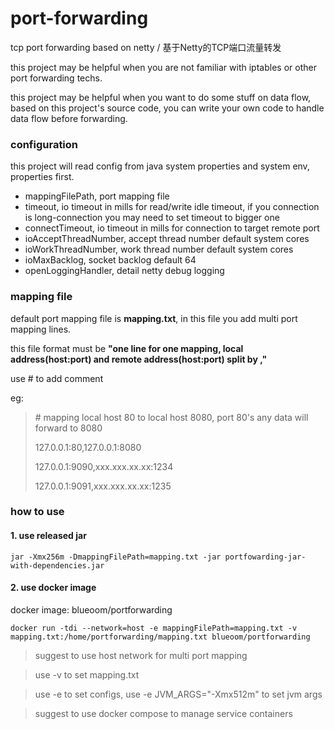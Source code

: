 # port-forwarding
tcp port forwarding based on netty / 基于Netty的TCP端口流量转发

this project may be helpful when you are not familiar with iptables or other port forwarding techs.

this project may be helpful when you want to do some stuff on data flow, based on this project's source code, you can write your own code to handle data flow before forwarding.

### configuration
this project will read config from java system properties and system env, properties first.

* mappingFilePath,  port mapping file 
* timeout, io timeout in mills for read/write idle timeout, if you connection is long-connection you may need to set timeout to bigger one
* connectTimeout, io timeout in mills for connection to target remote port
* ioAcceptThreadNumber, accept thread number default system cores
* ioWorkThreadNumber, work thread number default system cores
* ioMaxBacklog, socket backlog default 64
* openLoggingHandler, detail netty debug logging

### mapping file 
default port mapping file is **mapping.txt**, in this file you add multi port mapping lines.

this file format must be **"one line for one mapping, local address(host:port) and remote address(host:port) split by ,"**

use \# to add comment

eg:
>\# mapping local host 80 to local host 8080, port 80's any data will forward to 8080
>
>127.0.0.1:80,127.0.0.1:8080    
>
>127.0.0.1:9090,xxx.xxx.xx.xx:1234
>
>127.0.0.1:9091,xxx.xxx.xx.xx:1235

### how to use
#### 1. use released jar
~~~ shell script
jar -Xmx256m -DmappingFilePath=mapping.txt -jar portfowarding-jar-with-dependencies.jar
~~~

#### 2. use docker image
docker image: blueoom/portforwarding

~~~ shell script
docker run -tdi --network=host -e mappingFilePath=mapping.txt -v mapping.txt:/home/portforwarding/mapping.txt blueoom/portforwarding 
~~~
> suggest to use host network for multi port mapping

> use -v to set mapping.txt

> use -e to set configs, use -e JVM_ARGS="-Xmx512m" to set jvm args 

> suggest to use docker compose to manage service containers